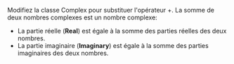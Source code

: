 Modifiez la classe Complex pour substituer l'opérateur +.
La somme de deux nombres complexes est un nombre complexe:
- La partie réelle (**Real**) est égale à la somme des parties réelles des deux nombres.
- La partie imaginaire (**Imaginary**) est égale à la somme des parties imaginaires des deux nombres.
